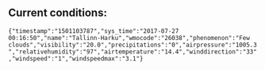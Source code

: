 ## Current conditions: 
 ``` {"timestamp":"1501103787","sys_time":"2017-07-27 00:16:50","name":"Tallinn-Harku","wmocode":"26038","phenomenon":"Few clouds","visibility":"20.0","precipitations":"0","airpressure":"1005.3","relativehumidity":"97","airtemperature":"14.4","winddirection":"33","windspeed":"1","windspeedmax":"3.1"} ```
